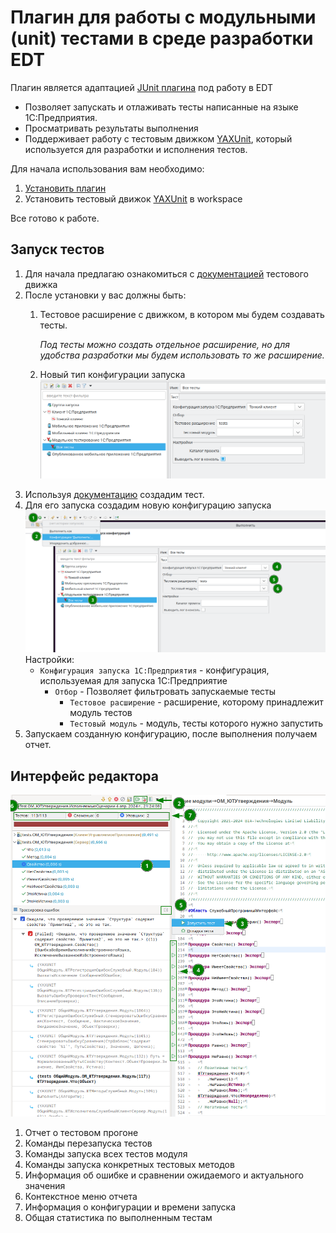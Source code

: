 # Плагин для работы с модульными (unit) тестами в среде разработки EDT

Плагин является адаптацией [JUnit плагина](https://github.com/eclipse-jdt/eclipse.jdt.ui/tree/master/org.eclipse.jdt.junit) под работу в EDT

* Позволяет запускать и отлаживать тесты написанные на языке 1С:Предприятия.
* Просматривать результаты выполнения
* Поддерживает работу с тестовым движком [YAXUnit](https://github.com/bia-technologies/yaxunit), который используется для разработки и исполнения тестов.

Для начала использования вам необходимо:

1. [Установить плагин](docs/Установка.md)
2. Установить тестовый движок [YAXUnit](https://github.com/bia-technologies/yaxunit) в workspace

Все готово к работе.

## Запуск тестов

1. Для начала предлагаю ознакомиться с [документацией](https://github.com/bia-technologies/yaxunit/blob/master/README.md) тестового движка
2. После установки у вас должны быть:
   1. Тестовое расширение с движком, в котором мы будем создавать тесты.

      *Под тесты можно создать отдельное расширение, но для удобства разработки мы будем использовать то же расширение.*
   2. Новый тип конфигурации запуска
   ![Расширение и конфигурация запуска](docs/images/launch-type-and-extension.png)
3. Используя [документацию](https://github.com/bia-technologies/yaxunit/blob/master/README.md) создадим тест.
4. Для его запуска создадим новую конфигурацию запуска
   ![Конфигурация запуска](docs/images/create-xunit-launch-configuration.png)
   Настройки:
   * `Конфигурация запуска 1С:Предприятия` - конфигурация, используемая для запуска 1С:Предприятие
     * `Отбор` - Позволяет фильтровать запускаемые тесты
       * `Тестовое расширение` - расширение, которому принадлежит модуль тестов
       * `Тестовый модуль` - модуль, тесты которого нужно запустить
5. Запускаем созданную конфигурацию, после выполнения получаем отчет.

## Интерфейс редактора

![Интерфейс редактора](docs/images/test-example.png)

1. Отчет о тестовом прогоне
2. Команды перезапуска тестов
3. Команды запуска всех тестов модуля
4. Команды запуска конкретных тестовых методов
5. Информация об ошибке и сравнении ожидаемого и актуального значения
6. Контекстное меню отчета
7. Информация о конфигурации и времени запуска
8. Общая статистика по выполненным тестам
